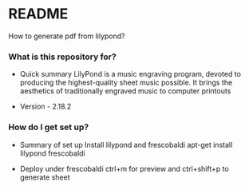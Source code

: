 # README #

How to generate pdf from lilypond?

### What is this repository for? ###

* Quick summary
LilyPond is a music engraving program, devoted to producing the highest-quality sheet music possible. It brings the aesthetics of traditionally engraved music to computer printouts

* Version - 2.18.2

### How do I get set up? ###

* Summary of set up
Install lilypond and frescobaldi 
   apt-get install lilypond frescobaldi

* Deploy
   under frescobaldi ctrl+m for preview and ctrl+shift+p to generate sheet